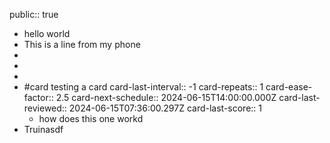public:: true

- hello world
- This is a line from my phone
-
-
-
- #card testing a card
  card-last-interval:: -1
  card-repeats:: 1
  card-ease-factor:: 2.5
  card-next-schedule:: 2024-06-15T14:00:00.000Z
  card-last-reviewed:: 2024-06-15T07:36:00.297Z
  card-last-score:: 1
	- how does this one workd
- Truinasdf
